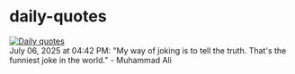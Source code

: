 # daily-quotes
[![Daily quotes](https://github.com/ceepu8/daily-quotes/actions/workflows/daily-quote.yml/badge.svg)](https://github.com/ceepu8/daily-quotes/actions/workflows/daily-quote.yml)<br/>
July 06, 2025 at 04:42 PM: "My way of joking is to tell the truth. That's the funniest joke in the world." - Muhammad Ali
